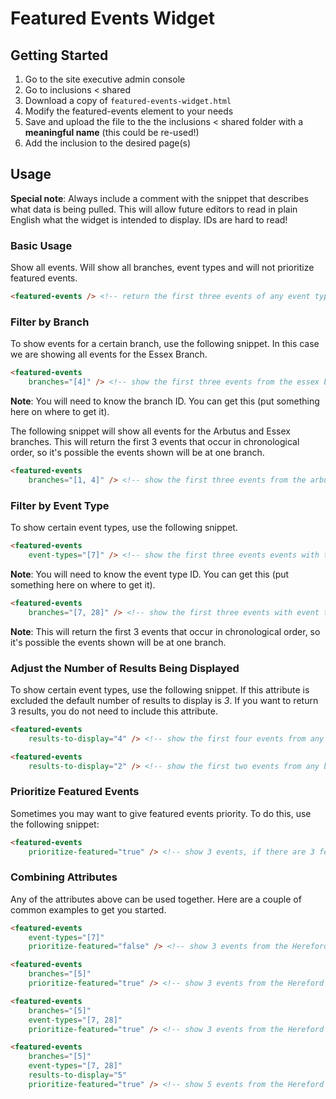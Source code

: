 # Featured Events Widget

## Getting Started

1. Go to the site executive admin console
1. Go to inclusions < shared
1. Download a copy of `featured-events-widget.html`
1. Modify the featured-events element to your needs
1. Save and upload the file to the the inclusions < shared folder with a **meaningful name** (this could be re-used!)
1. Add the inclusion to the desired page(s)


## Usage
**Special note**: Always include a comment with the snippet that describes what data is being pulled. This will allow future editors to read in plain English what the widget is intended to display. IDs are hard to read!

### Basic Usage
Show all events. Will show all branches, event types and will not prioritize featured events.
```html
<featured-events /> <!-- return the first three events of any event type and from any library branch -->
```

### Filter by Branch
To show events for a certain branch, use the following snippet. In this case we are showing all events for the Essex Branch.
```html
<featured-events
    branches="[4]" /> <!-- show the first three events from the essex branch -->
```
**Note**: You will need to know the branch ID. You can get this (put something here on where to get it).

The following snippet will show all events for the Arbutus and Essex branches. This will return the first 3 events that occur in chronological order, so it's possible the events shown will be at one branch.
```html
<featured-events
    branches="[1, 4]" /> <!-- show the first three events from the arbutus and essex branches -->
```

### Filter by Event Type
To show certain event types, use the following snippet.
```html
<featured-events
    event-types="[7]" /> <!-- show the first three events events with the event type family -->
```
**Note**: You will need to know the event type ID. You can get this (put something here on where to get it).

```html
<featured-events
    branches="[7, 28]" /> <!-- show the first three events with event types of 'Family' and 'Story Time' -->
```
**Note**: This will return the first 3 events that occur in chronological order, so it's possible the events shown will be at one branch.

### Adjust the Number of Results Being Displayed
To show certain event types, use the following snippet. If this attribute is excluded the default number of results to display is *3*. If you want to return 3 results, you do not need to include this attribute.
```html
<featured-events
    results-to-display="4" /> <!-- show the first four events from any branch -->
```

```html
<featured-events
    results-to-display="2" /> <!-- show the first two events from any branch -->
```

### Prioritize Featured Events
Sometimes you may want to give featured events priority. To do this, use the following snippet:
```html
<featured-events
    prioritize-featured="true" /> <!-- show 3 events, if there are 3 featured events all will be featured, otherwise it will return any featured events and then non featured events that add up to 3 and display in chronilogical order -->
```

### Combining Attributes
Any of the attributes above can be used together. Here are a couple of common examples to get you started.
```html
<featured-events
    event-types="[7]"
    prioritize-featured="false" /> <!-- show 3 events from the Hereford Branch, with the event type of 'Family'  -->
```

```html
<featured-events
    branches="[5]"
    prioritize-featured="true" /> <!-- show 3 events from the Hereford Branch, where featured content will be displayed if available  -->
```

```html
<featured-events
    branches="[5]"
    event-types="[7, 28]"
    prioritize-featured="true" /> <!-- show 3 events from the Hereford Branch, where featured content will be displayed if available, and those events will either by of the event type 'Family' or 'Story Time'  -->
```

```html
<featured-events
    branches="[5]"
    event-types="[7, 28]"
    results-to-display="5"
    prioritize-featured="true" /> <!-- show 5 events from the Hereford Branch, where featured content will be displayed if available, and those events will either by of the event type 'Family' or 'Story Time'  -->
```
